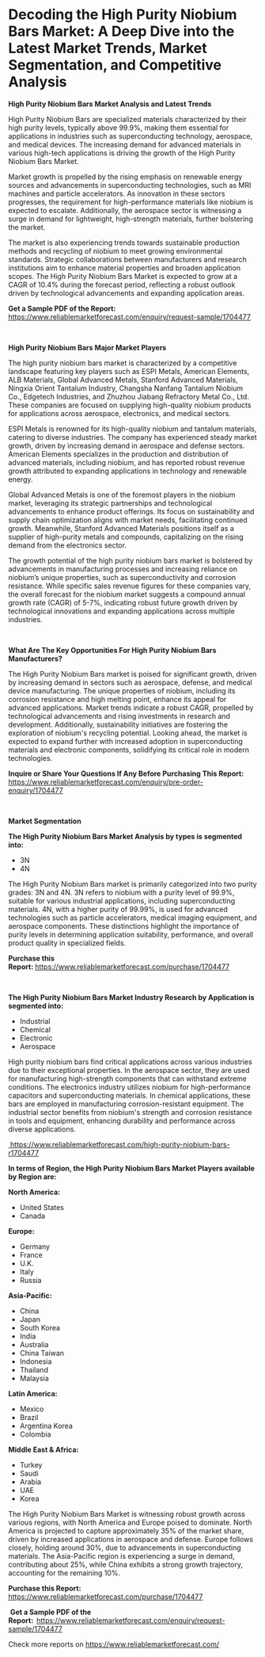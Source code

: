 <p><h1>Decoding the High Purity Niobium Bars Market: A Deep Dive into the Latest Market Trends, Market Segmentation, and Competitive Analysis</h1></p><p><strong>High Purity Niobium Bars Market Analysis and Latest Trends</strong></p>
<p><p>High Purity Niobium Bars are specialized materials characterized by their high purity levels, typically above 99.9%, making them essential for applications in industries such as superconducting technology, aerospace, and medical devices. The increasing demand for advanced materials in various high-tech applications is driving the growth of the High Purity Niobium Bars Market. </p><p>Market growth is propelled by the rising emphasis on renewable energy sources and advancements in superconducting technologies, such as MRI machines and particle accelerators. As innovation in these sectors progresses, the requirement for high-performance materials like niobium is expected to escalate. Additionally, the aerospace sector is witnessing a surge in demand for lightweight, high-strength materials, further bolstering the market.</p><p>The market is also experiencing trends towards sustainable production methods and recycling of niobium to meet growing environmental standards. Strategic collaborations between manufacturers and research institutions aim to enhance material properties and broaden application scopes. The High Purity Niobium Bars Market is expected to grow at a CAGR of 10.4% during the forecast period, reflecting a robust outlook driven by technological advancements and expanding application areas.</p></p>
<p><strong>Get a Sample PDF of the Report:&nbsp;</strong> <a href="https://www.reliablemarketforecast.com/enquiry/request-sample/1704477?utm_campaign=2753&utm_medium=2&utm_source=Github&utm_content=ia&utm_term=27032025&utm_id=high-purity-niobium-bars">https://www.reliablemarketforecast.com/enquiry/request-sample/1704477</a></p>
<p>&nbsp;</p>
<p><strong>High Purity Niobium Bars Major Market Players</strong></p>
<p><p>The high purity niobium bars market is characterized by a competitive landscape featuring key players such as ESPI Metals, American Elements, ALB Materials, Global Advanced Metals, Stanford Advanced Materials, Ningxia Orient Tantalum Industry, Changsha Nanfang Tantalum Niobium Co., Edgetech Industries, and Zhuzhou Jiabang Refractory Metal Co., Ltd. These companies are focused on supplying high-quality niobium products for applications across aerospace, electronics, and medical sectors.</p><p>ESPI Metals is renowned for its high-quality niobium and tantalum materials, catering to diverse industries. The company has experienced steady market growth, driven by increasing demand in aerospace and defense sectors. American Elements specializes in the production and distribution of advanced materials, including niobium, and has reported robust revenue growth attributed to expanding applications in technology and renewable energy.</p><p>Global Advanced Metals is one of the foremost players in the niobium market, leveraging its strategic partnerships and technological advancements to enhance product offerings. Its focus on sustainability and supply chain optimization aligns with market needs, facilitating continued growth. Meanwhile, Stanford Advanced Materials positions itself as a supplier of high-purity metals and compounds, capitalizing on the rising demand from the electronics sector.</p><p>The growth potential of the high purity niobium bars market is bolstered by advancements in manufacturing processes and increasing reliance on niobium’s unique properties, such as superconductivity and corrosion resistance. While specific sales revenue figures for these companies vary, the overall forecast for the niobium market suggests a compound annual growth rate (CAGR) of 5-7%, indicating robust future growth driven by technological innovations and expanding applications across multiple industries.</p></p>
<p>&nbsp;</p>
<p><strong>What Are The Key Opportunities For High Purity Niobium Bars Manufacturers?</strong></p>
<p><p>The High Purity Niobium Bars market is poised for significant growth, driven by increasing demand in sectors such as aerospace, defense, and medical device manufacturing. The unique properties of niobium, including its corrosion resistance and high melting point, enhance its appeal for advanced applications. Market trends indicate a robust CAGR, propelled by technological advancements and rising investments in research and development. Additionally, sustainability initiatives are fostering the exploration of niobium's recycling potential. Looking ahead, the market is expected to expand further with increased adoption in superconducting materials and electronic components, solidifying its critical role in modern technologies.</p></p>
<p><strong>Inquire or Share Your Questions If Any Before Purchasing This Report:</strong> <a href="https://www.reliablemarketforecast.com/enquiry/pre-order-enquiry/1704477?utm_campaign=2753&utm_medium=2&utm_source=Github&utm_content=ia&utm_term=27032025&utm_id=high-purity-niobium-bars">https://www.reliablemarketforecast.com/enquiry/pre-order-enquiry/1704477</a></p>
<p>&nbsp;</p>
<p><strong>Market Segmentation</strong></p>
<p><strong>The High Purity Niobium Bars Market Analysis by types is segmented into:</strong></p>
<p><ul><li>3N</li><li>4N</li></ul></p>
<p><p>The High Purity Niobium Bars market is primarily categorized into two purity grades: 3N and 4N. 3N refers to niobium with a purity level of 99.9%, suitable for various industrial applications, including superconducting materials. 4N, with a higher purity of 99.99%, is used for advanced technologies such as particle accelerators, medical imaging equipment, and aerospace components. These distinctions highlight the importance of purity levels in determining application suitability, performance, and overall product quality in specialized fields.</p></p>
<p><strong>Purchase this Report:&nbsp;</strong><a href="https://www.reliablemarketforecast.com/purchase/1704477?utm_campaign=2753&utm_medium=2&utm_source=Github&utm_content=ia&utm_term=27032025&utm_id=high-purity-niobium-bars">https://www.reliablemarketforecast.com/purchase/1704477</a></p>
<p>&nbsp;</p>
<p><strong>The High Purity Niobium Bars Market Industry Research by Application is segmented into:</strong></p>
<p><ul><li>Industrial</li><li>Chemical</li><li>Electronic</li><li>Aerospace</li></ul></p>
<p><p>High purity niobium bars find critical applications across various industries due to their exceptional properties. In the aerospace sector, they are used for manufacturing high-strength components that can withstand extreme conditions. The electronics industry utilizes niobium for high-performance capacitors and superconducting materials. In chemical applications, these bars are employed in manufacturing corrosion-resistant equipment. The industrial sector benefits from niobium's strength and corrosion resistance in tools and equipment, enhancing durability and performance across diverse applications.</p></p>
<p><a href="https://www.reliablemarketforecast.com/high-purity-niobium-bars-r1704477?utm_campaign=2753&utm_medium=2&utm_source=Github&utm_content=ia&utm_term=27032025&utm_id=high-purity-niobium-bars">&nbsp;https://www.reliablemarketforecast.com/high-purity-niobium-bars-r1704477</a></p>
<p><strong>In terms of Region, the High Purity Niobium Bars Market Players available by Region are:</strong></p>
<p>
    <p> <strong> North America: </strong>
        <ul>
            <li>United States</li>
            <li>Canada</li>
        </ul>
        </p> 
    <p> <strong> Europe: </strong>
        <ul>
            <li>Germany</li>
            <li>France</li>
            <li>U.K.</li>
            <li>Italy</li>
            <li>Russia</li>
        </ul>
        </p> 
    <p> <strong> Asia-Pacific: </strong>
        <ul>
            <li>China</li>
            <li>Japan</li>
            <li>South Korea</li>
            <li>India</li>
            <li>Australia</li>
            <li>China Taiwan</li>
            <li>Indonesia</li>
            <li>Thailand</li>
            <li>Malaysia</li>
        </ul>
        </p> 
    <p> <strong> Latin America: </strong>
        <ul>
            <li>Mexico</li>
            <li>Brazil</li>
            <li>Argentina Korea</li>
            <li>Colombia</li>
        </ul>
        </p> 
    <p> <strong> Middle East & Africa: </strong>
        <ul>
            <li>Turkey</li>
            <li>Saudi</li>
            <li>Arabia</li>
            <li>UAE</li>
            <li>Korea</li>
        </ul>
    </p>
    </p>
<p><p>The High Purity Niobium Bars Market is witnessing robust growth across various regions, with North America and Europe poised to dominate. North America is projected to capture approximately 35% of the market share, driven by increased applications in aerospace and defense. Europe follows closely, holding around 30%, due to advancements in superconducting materials. The Asia-Pacific region is experiencing a surge in demand, contributing about 25%, while China exhibits a strong growth trajectory, accounting for the remaining 10%.</p></p>
<p><strong>Purchase this Report: </strong><a href="https://www.reliablemarketforecast.com/purchase/1704477?utm_campaign=2753&utm_medium=2&utm_source=Github&utm_content=ia&utm_term=27032025&utm_id=high-purity-niobium-bars">https://www.reliablemarketforecast.com/purchase/1704477</a></p>
<p>&nbsp;<strong>Get a Sample PDF of the Report:&nbsp;&nbsp;</strong><a href="https://www.reliablemarketforecast.com/enquiry/request-sample/1704477?utm_campaign=2753&utm_medium=2&utm_source=Github&utm_content=ia&utm_term=27032025&utm_id=high-purity-niobium-bars">https://www.reliablemarketforecast.com/enquiry/request-sample/1704477</a></p>
<p><strong></strong></p>
<p>Check more reports on <a href="https://www.reliablemarketforecast.com/?utm_campaign=2753&utm_medium=2&utm_source=Github&utm_content=ia&utm_term=27032025&utm_id=high-purity-niobium-bars">https://www.reliablemarketforecast.com/</a></p>